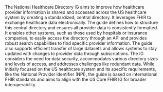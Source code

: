 The National Healthcare Directory IG aims to improve how healthcare provider information is shared and accessed across the US healthcare system by creating a standardized, central directory. It leverages FHIR to exchange healthcare data electronically. The guide defines how to structure this central directory and ensures all provider data is consistently formatted. It enables other systems, such as those used by hospitals or insurance companies, to easily access the directory through an API and provides robust search capabilities to find specific provider information. The guide also supports efficient transfer of large datasets and allows systems to stay updated with changes to provider data through subscriptions. The IG considers the need for data security, accommodates various directory sizes and levels of access, and addresses challenges like redundant data. While initially focused on the US healthcare system and its specific requirements, like the National Provider Identifier (NPI), the guide is based on international FHIR standards and aims to align with the US Core FHIR IG for broader interoperability. 
